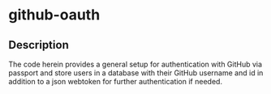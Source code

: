 # github-oauth

## Description
The code herein provides a general setup for authentication with GitHub via passport and store users in a database with their GitHub username and id in addition to a json webtoken for further authentication if needed.
